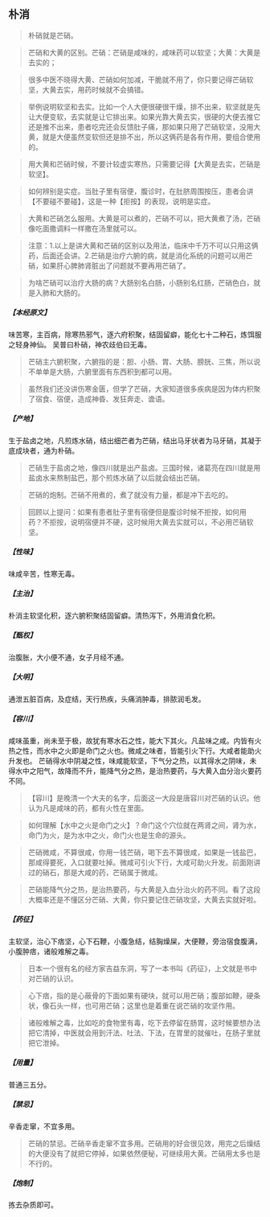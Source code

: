## 朴消

> 朴硝就是芒硝。

> 芒硝和大黄的区别。芒硝：芒硝是咸味的，咸味药可以软坚；大黄：大黄是去实的；

> 很多中医不晓得大黄、芒硝如何加减，干脆就不用了，你只要记得芒硝软坚，大黄去实，用药时候就不会搞错。

> 举例说明软坚和去实‍。比如一个人大便很硬很干燥，排不出来，软坚就是先让大便变软，去实就是让它排出来。如果光靠大黄去实，很硬的大便去推它还是推不出来，患者吃完还会反馈肚子痛，那如果只用了芒硝软坚，没用大黄，就是大便虽然变软但还是排不出，所以这俩药是各有作用，要组合使用的。

> 用大黄和芒硝时候，不要计较虚实寒热，只需要记得【大黄是去实，芒硝是软坚】。

> 如何辨别是实症。当肚子里有宿便，腹诊时，在肚脐周围按压，患者会讲【不要碰不要碰】，这是一种【拒按】的表现，说明是实症。

> 大黄和芒硝怎么服用。大黄是可以煮的，芒硝不可以，把大黄煮了汤，芒硝像吃面撒调料一样撒在汤里就可以。

> 注意：1.以上是讲大黄和芒硝的区别以及用法，临床中千万不可以只用这俩药，后面还会讲。‍‍‍‍2.芒硝是治疗六腑的病，就是消化系统的问题可以用芒硝，如果肝心脾肺肾脏出了问题就不要再用芒硝了。

> 为啥芒硝可以治疗大肠的病？大肠别名白肠，小肠别名红肠，芒硝色白，就是入肺和大肠的。

##### 【本经原文】
味苦寒，主百病，除寒热邪气，逐六府积聚，结固留癖，能化七十二种石，炼饵服之轻身神仙。
吴普曰朴硝，神农歧伯曰无毒。

> 芒硝主六腑积聚，六腑指的是：胆、小肠、胃、大肠、膀胱、三焦，所以说不单单是大肠，六腑里面有东西积到都可以用。

> 虽然我们还没讲伤寒金匮，但学了芒硝，大家知道很多疾病是因为体内积聚了宿食、宿便，造成神昏、发狂奔走、谵语。

##### 【产地】
生于盐卤之地，凡煎炼水硝，结出细芒者为芒硝，结出马牙状者为马牙硝，其凝于
底成块者，通为朴硝。

> 芒硝生于盐卤之地，像四川就是出产盐卤。三国时候，诸葛亮在四川就是用盐卤水来熬制盐巴，那个煎炼水硝了以后就会结出芒硝。

> 芒硝的炮制。芒硝不用煮的，煮了就没有力量，都是冲下去吃的。

> 回顾以上提问：如果有患者肚子里有宿便但是腹诊时候不拒按，如何用药？‍‍‍‍‍‍‍‍不拒按，说明宿便并不硬，这时候用大黄去实就可以，不必用芒硝软坚。

##### 【性味】
味咸辛苦，性寒无毒。
##### 【主治】
朴消主软坚化积，逐六腑积聚结固留癖。清热泻下，外用消食化积。
##### 【甄权】
治腹胀，大小便不通，女子月经不通。
##### 【大明】
通泄五脏百病，及症结，天行热疾，头痛消肿毒，排脓润毛发。
##### 【容川】
咸味虽重，尚未至于极，故犹有寒水石之性，能大下其火。凡盐味之咸。内皆有火热之性，而水中之火即是命门之火也。微咸之味者，皆能引火下行。大咸者能助火升发也。
芒硝得水中阴凝之性，味咸能软坚，下气分之热，以其得水之阴味，未得水中之阳气，故降而不升，能降气分之热，是治热要药，与大黄入血分治火要药不同。

> 【容川】是晚清一个大夫的名字，后面这一大段是唐容川对芒硝的认识。他认为凡是咸味的药，都有火性在里面。

> 如何理解【水中之火是命门之火】？命门这个穴位就在两肾之间，肾为水，命门为火，是为水中之火，命门火也是生命的源头。

> 芒硝微咸，不算很咸，你用一钱芒硝，喝下去不算很咸，如果是一钱盐巴，那咸得要死，入口就要吐掉。微咸可引火下行，大咸可助火升发。前面刚讲过的硝石，那是大咸的药，芒硝属于微咸。

> 芒硝能降气分之热，是治热要药，与大黄是入血分治火的药不同。看了这段大概率还是不懂区分芒硝、大黄，你只要记住芒硝攻坚，大黄去实就好啦。

##### 【药征】
主软坚，治心下痞坚，心下石鞭，小腹急结，结胸燥屎，大便鞭，旁治宿食腹满，小腹肿痞，诸般难解之毒。

> 日本一个很有名的经方家吉益东洞，写了一本书叫《药征》，上文就是书中对芒硝的认识。

> 心下痞，指的是心蔽骨的下面如果有硬块，就可以用芒硝；腹部如鞭，硬条状，像石头一样，也可用芒硝；这里也是着重在说芒硝的攻坚作用。

> 诸般难解之毒，比如吃的食物里有毒，吃下去停留在肠胃，这时候要想办法把它清掉，中医就会用到汗法、吐法、下法，在胃里的就催吐，在肠子里就把它泄掉。

##### 【用量】
普通三五分。
##### 【禁忌】
辛香走窜，不宜多用。

> 芒硝的禁忌。芒硝辛香走窜不宜多用。芒硝用的好会很见效，用完之后燥结的大便没有了就把它停掉，如果依然便秘，可继续用大黄。芒硝用太多也是不行的。

##### 【炮制】
拣去杂质即可。